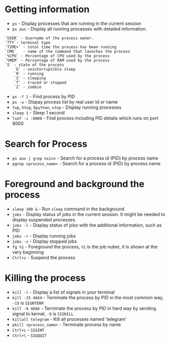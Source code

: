 # Getting information
* `ps` - Display processes that are running in the current session
* `ps aux` - Display all running processes with detailed information.
```
`USER` - Username of the process owner.
`TTY`- terminal type
`TIME+` - total time the process has been running
`CMD`	- name of the command that launches the process
`%CPU` - Percentage of CPU used by the process
`%MEM` - Percentage of RAM used by the process
`S` - state of the process
    `D` - uninterruptible sleep
    `R` - running
    `S` - sleeping
    `T` - traced or stopped
    `Z` - zombie
```
* `ps -f 1` - Find process by PID
* `ps -u` - Dispay process list by real user Id or name
* `top`, `htop`, `bpython`, `vtop` - Display running processes
* `sleep 1` - Sleep 1 second
* `lsof -i :8000` - Find process including PID details which runs on port 8000

# Search for Process
* `ps aux | grep nxinx` - Search for a process id (PID) by process name
* `pgrep <process_name>` - Search for a process id (PID) by process name

# Foreground and background the process
* `sleep 300 &` - Run `sleep` command in the background
* `jobs` - Display status of jobs in the current session. It might be needed to display suspended processes.
* `jobs -l` - Display status of jobs with the additional information, such as PID
* `jobs -r` - Display running jobs
* `jobs -s` - Display stopped jobs
* `fg %1` - Foreground the process, `%1` is the job nuber, it is shown at the very beginning
* `Ctrl+z` - Suspend the process

# Killing the process
* `kill -l` - Display a list of signals in your terminal
* `kill -15 4664` - Terminate the process by PID in the most common way, `-15` is `SIGNTERM`
* `kill -9 4666` - Terminate the process by PID in hard way by sending signal to kernel, `-9` is `SIGKILL`
* `killall telegram` - Kill all processes named 'telegram'
* `pkill <process_name>` - Terminate process by name
* `Ctrl+c` - `SIGINT`
* `Ctrl+\` - `SIGQUIT`
